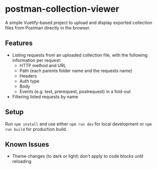 # postman-collection-viewer

A simple Vuetify-based project to upload and display exported collection files from Postman directly in the browser.


## Features

* Listing requests from an uploaded collection file, with the following information per request:
  * HTTP method and URL
  * Path (each parents folder name and the requests name)
  * Headers
  * Auth type
  * Body
  * Events (e.g. test, prerequest, postrequest) in a fold-out
* Filtering listed requests by name

## Setup

Run `npm install` and use either `npm run dev` for local development or `npm run build` for production build.

## Known Issues

* Theme changes (to dark or light) don't apply to code blocks until reloading
